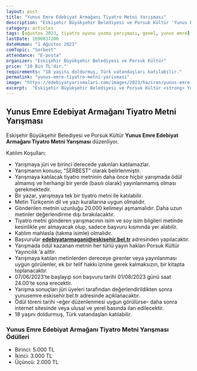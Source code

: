 ```yaml
---
layout: post
title: "Yunus Emre Edebiyat Armağanı Tiyatro Metni Yarışması"
description: "Eskişehir Büyükşehir Belediyesi ve Porsuk Kültür 'Yunus Emre Edebiyat Armağanı Tiyatro Metni Yarışması' düzenliyor."
category: articles
tags: [ağustos 2023, tiyatro oyunu yazma yarışması, genel, yunus emre]
lastDate: 1690837200
dateHuman: "1 Ağustos 2023"
comTopic: "Serbest"
attendance: "E-posta"
organizer: "Eskişehir Büyükşehir Belediyesi ve Porsuk Kültür"
price: "10 Bin TL'dir."
requirements: "18 yaşını doldurmuş, Türk vatandaşları katılabilir."
permalink: "yunus-emre-tiyatro-metni-yarismasi"
image: "https://edebiyatyarismalari.com/images/2023/haziran/yunus-emre-tiyatro-metni-yarismasi.jpg"
excerpt:  "Eskişehir Büyükşehir Belediyesi ve Porsuk Kültür <strong> Yunus Emre Edebiyat Armağanı Tiyatro Metni Yarışması </strong> düzenliyor."
---
```


## Yunus Emre Edebiyat Armağanı Tiyatro Metni Yarışması
Eskişehir Büyükşehir Belediyesi ve Porsuk Kültür **Yunus Emre Edebiyat Armağanı Tiyatro Metni Yarışması** düzenliyor.  

Katılım Koşulları:
- Yarışmaya jüri ve birinci derecede yakınları katılamazlar.
- Yarışmanın konusu; “SERBEST” olarak belirlenmiştir.
- Yarışmaya katılacak tiyatro metninin daha önce hiçbir yarışmada ödül almamış ve herhangi bir yerde (basılı olarak) yayınlanmamış olması gerekmektedir.
- Bir yazar, yarışmaya tek bir tiyatro metni ile katılabilir.
- Metin Türkçenin dil ve yazı kurallarına uygun olmalıdır.
- Gönderilen metnin uzunluğu 20.000 kelimeyi aşmamalıdır. Daha uzun metinler değerlendirme dışı bırakılacaktır.
- Tiyatro metni gönderen yarışmacının isim ve soy isim bilgileri metinde kesinlikle yer almayacak olup, sadece başvuru kısmında yer alabilir.
- Katılım mahlasla (takma isimle) olmalıdır.
- Başvurular **edebiyatarmagani@eskisehir.bel.tr** adresinden yapılacaktır.
- Yarışmada ödül kazanan metnin her türlü yayın hakları Porsuk Kültür Yayıncılık ’a aittir.
- Yarışmaya katılan metinlerden dereceye girenler veya yayınlanması uygun görülenler, ek bir telif hakkı iznine gerek kalmaksızın, bir kitapta toplanacaktır.
- 07/06/2023’te başlayıp son başvuru tarihi 01/08/2023 günü saat 24.00’te sona  erecektir.
- Yarışma sonuçları jüri üyeleri tarafından değerlendirildikten sonra yunusemre.eskisehir.bel.tr adresinde açıklanacaktır.
- Ödül töreni tarihi –eğer düzenlenmesi uygun görülürse– daha sonra internet sitesinde veya ulusal ve yerel basında ilan edilecektir.
- 18 yaşını doldurmuş, Türk vatandaşları katılabilir.


### Yunus Emre Edebiyat Armağanı Tiyatro Metni Yarışması Ödülleri
- Birinci: 5.000 TL
- İkinci: 3.000 TL
- Üçüncü: 2.000 TL
